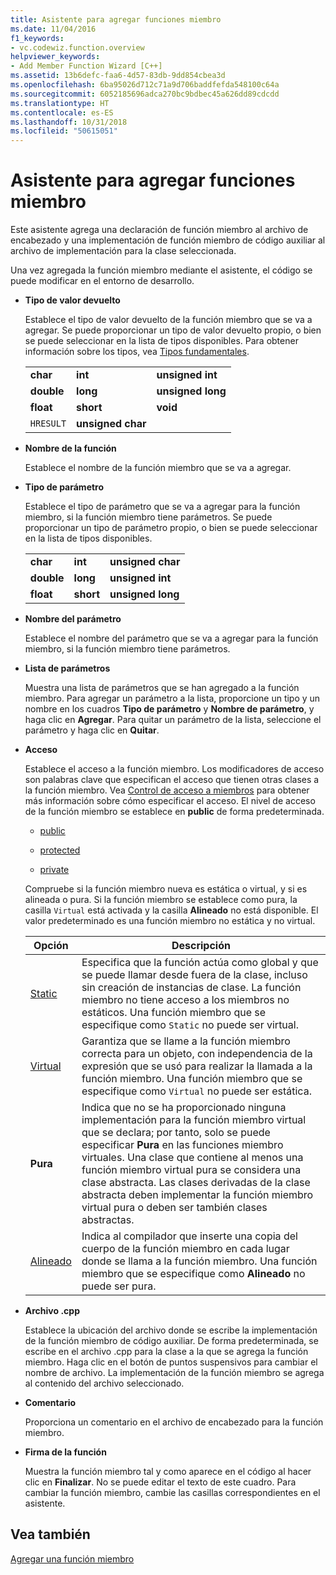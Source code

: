 ```yaml
---
title: Asistente para agregar funciones miembro
ms.date: 11/04/2016
f1_keywords:
- vc.codewiz.function.overview
helpviewer_keywords:
- Add Member Function Wizard [C++]
ms.assetid: 13b6defc-faa6-4d57-83db-9dd854cbea3d
ms.openlocfilehash: 6ba95026d712c71a9d706baddfefda548100c64a
ms.sourcegitcommit: 6052185696adca270bc9bdbec45a626dd89cdcdd
ms.translationtype: HT
ms.contentlocale: es-ES
ms.lasthandoff: 10/31/2018
ms.locfileid: "50615051"
---
```

# <a name="add-member-function-wizard"></a>Asistente para agregar funciones miembro

Este asistente agrega una declaración de función miembro al archivo de encabezado y una implementación de función miembro de código auxiliar al archivo de implementación para la clase seleccionada.

Una vez agregada la función miembro mediante el asistente, el código se puede modificar en el entorno de desarrollo.

- **Tipo de valor devuelto**

   Establece el tipo de valor devuelto de la función miembro que se va a agregar. Se puede proporcionar un tipo de valor devuelto propio, o bien se puede seleccionar en la lista de tipos disponibles. Para obtener información sobre los tipos, vea [Tipos fundamentales](../cpp/fundamental-types-cpp.md).

   ||||
   |-|-|-|
   |**char**|**int**|**unsigned int**|
   |**double**|**long**|**unsigned long**|
   |**float**|**short**|**void**|
   |`HRESULT`|**unsigned char**||

- **Nombre de la función**

   Establece el nombre de la función miembro que se va a agregar.

- **Tipo de parámetro**

   Establece el tipo de parámetro que se va a agregar para la función miembro, si la función miembro tiene parámetros. Se puede proporcionar un tipo de parámetro propio, o bien se puede seleccionar en la lista de tipos disponibles.

   ||||
   |-|-|-|
   |**char**|**int**|**unsigned char**|
   |**double**|**long**|**unsigned int**|
   |**float**|**short**|**unsigned long**|

- **Nombre del parámetro**

   Establece el nombre del parámetro que se va a agregar para la función miembro, si la función miembro tiene parámetros.

- **Lista de parámetros**

   Muestra una lista de parámetros que se han agregado a la función miembro. Para agregar un parámetro a la lista, proporcione un tipo y un nombre en los cuadros **Tipo de parámetro** y **Nombre de parámetro**, y haga clic en **Agregar**. Para quitar un parámetro de la lista, seleccione el parámetro y haga clic en **Quitar**.

- **Acceso**

   Establece el acceso a la función miembro. Los modificadores de acceso son palabras clave que especifican el acceso que tienen otras clases a la función miembro. Vea [Control de acceso a miembros](../cpp/member-access-control-cpp.md) para obtener más información sobre cómo especificar el acceso. El nivel de acceso de la función miembro se establece en **public** de forma predeterminada.

   - [public](../cpp/public-cpp.md)

   - [protected](../cpp/protected-cpp.md)

   - [private](../cpp/private-cpp.md)

   Compruebe si la función miembro nueva es estática o virtual, y si es alineada o pura. Si la función miembro se establece como pura, la casilla `Virtual` está activada y la casilla **Alineado** no está disponible. El valor predeterminado es una función miembro no estática y no virtual.

   |Opción|Descripción|
   |------------|-----------------|
   |[Static](../cpp/storage-classes-cpp.md)|Especifica que la función actúa como global y que se puede llamar desde fuera de la clase, incluso sin creación de instancias de clase. La función miembro no tiene acceso a los miembros no estáticos. Una función miembro que se especifique como `Static` no puede ser virtual.|
   |[Virtual](../cpp/virtual-cpp.md)|Garantiza que se llame a la función miembro correcta para un objeto, con independencia de la expresión que se usó para realizar la llamada a la función miembro. Una función miembro que se especifique como `Virtual` no puede ser estática.|
   |**Pura**|Indica que no se ha proporcionado ninguna implementación para la función miembro virtual que se declara; por tanto, solo se puede especificar **Pura** en las funciones miembro virtuales. Una clase que contiene al menos una función miembro virtual pura se considera una clase abstracta. Las clases derivadas de la clase abstracta deben implementar la función miembro virtual pura o deben ser también clases abstractas.|
   |[Alineado](../cpp/inline-functions-cpp.md)|Indica al compilador que inserte una copia del cuerpo de la función miembro en cada lugar donde se llama a la función miembro. Una función miembro que se especifique como **Alineado** no puede ser pura.|

- **Archivo .cpp**

   Establece la ubicación del archivo donde se escribe la implementación de la función miembro de código auxiliar. De forma predeterminada, se escribe en el archivo .cpp para la clase a la que se agrega la función miembro. Haga clic en el botón de puntos suspensivos para cambiar el nombre de archivo. La implementación de la función miembro se agrega al contenido del archivo seleccionado.

- **Comentario**

   Proporciona un comentario en el archivo de encabezado para la función miembro.

- **Firma de la función**

   Muestra la función miembro tal y como aparece en el código al hacer clic en **Finalizar**. No se puede editar el texto de este cuadro. Para cambiar la función miembro, cambie las casillas correspondientes en el asistente.

## <a name="see-also"></a>Vea también

[Agregar una función miembro](../ide/adding-a-member-function-visual-cpp.md)